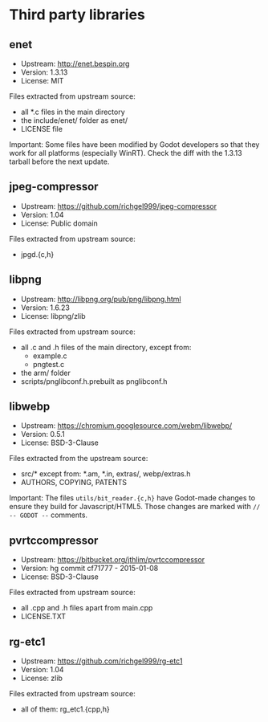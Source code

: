 # Third party libraries


## enet

- Upstream: http://enet.bespin.org
- Version: 1.3.13
- License: MIT

Files extracted from upstream source:

- all *.c files in the main directory
- the include/enet/ folder as enet/
- LICENSE file

Important: Some files have been modified by Godot developers so that they work
for all platforms (especially WinRT). Check the diff with the 1.3.13 tarball
before the next update.


## jpeg-compressor

- Upstream: https://github.com/richgel999/jpeg-compressor
- Version: 1.04
- License: Public domain

Files extracted from upstream source:

- jpgd.{c,h}


## libpng

- Upstream: http://libpng.org/pub/png/libpng.html
- Version: 1.6.23
- License: libpng/zlib

Files extracted from upstream source:

- all .c and .h files of the main directory, except from:
  * example.c
  * pngtest.c
- the arm/ folder
- scripts/pnglibconf.h.prebuilt as pnglibconf.h


## libwebp

- Upstream: https://chromium.googlesource.com/webm/libwebp/
- Version: 0.5.1
- License: BSD-3-Clause

Files extracted from the upstream source:

- src/\* except from: \*.am, \*.in, extras/, webp/extras.h
- AUTHORS, COPYING, PATENTS

Important: The files `utils/bit_reader.{c,h}` have Godot-made
changes to ensure they build for Javascript/HTML5. Those
changes are marked with `// -- GODOT --` comments.


## pvrtccompressor

- Upstream: https://bitbucket.org/jthlim/pvrtccompressor
- Version: hg commit cf71777 - 2015-01-08
- License: BSD-3-Clause

Files extracted from upstream source:

- all .cpp and .h files apart from main.cpp
- LICENSE.TXT


## rg-etc1

- Upstream: https://github.com/richgel999/rg-etc1
- Version: 1.04
- License: zlib

Files extracted from upstream source:

- all of them: rg_etc1.{cpp,h}
